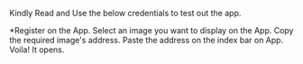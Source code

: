 Kindly Read and Use the below credentials to test out the app.

*Register on the App.
Select an image you want to display on the App.
Copy the required image's address.
Paste the address on the index bar on App.
Voila! It opens.

